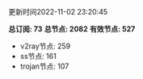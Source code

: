 更新时间2022-11-02 23:20:45

**总订阅: 73**
**总节点: 2082**
**有效节点: 527**
- v2ray节点: 259
- ss节点: 161
- trojan节点: 107

